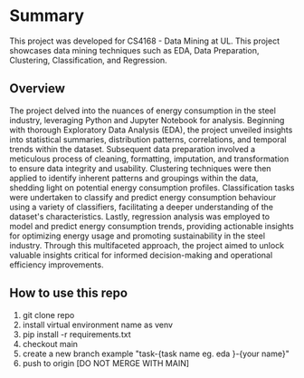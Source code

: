 # Summary

This project was developed for CS4168 - Data Mining at UL. This project showcases data mining techniques such as EDA, Data Preparation, Clustering, Classification, and Regression.


## Overview

The project delved into the nuances of energy consumption in the steel industry, leveraging Python and Jupyter Notebook for analysis. Beginning with thorough Exploratory Data Analysis (EDA), the project unveiled insights into statistical summaries, distribution patterns, correlations, and temporal trends within the dataset. Subsequent data preparation involved a meticulous process of cleaning, formatting, imputation, and transformation to ensure data integrity and usability. Clustering techniques were then applied to identify inherent patterns and groupings within the data, shedding light on potential energy consumption profiles. Classification tasks were undertaken to classify and predict energy consumption behaviour using a variety of classifiers, facilitating a deeper understanding of the dataset's characteristics. Lastly, regression analysis was employed to model and predict energy consumption trends, providing actionable insights for optimizing energy usage and promoting sustainability in the steel industry. Through this multifaceted approach, the project aimed to unlock valuable insights critical for informed decision-making and operational efficiency improvements.

## How to use this repo
1. git clone repo
2. install virtual environment name as venv
3. pip install -r requirements.txt
4. checkout main
5. create a new branch example "task-{task name eg. eda }-{your name}"
6. push to origin [DO NOT MERGE WITH MAIN]
   
